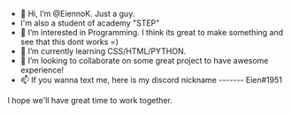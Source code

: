 - 👋 Hi, I’m @EiennoK. Just a guy.
- I'm also a student of academy "STEP"
- 👀 I’m interested in Programming. I think its great to make something and see that this dont works =)
- 🌱 I’m currently learning CSS/HTML/PYTHON. 
- 💞️ I’m looking to collaborate on some great project to have awesome experience!
- 📫 If you wanna text me, here is my discord nickname ------- Eien#1951

I hope we'll have great time to work together.
